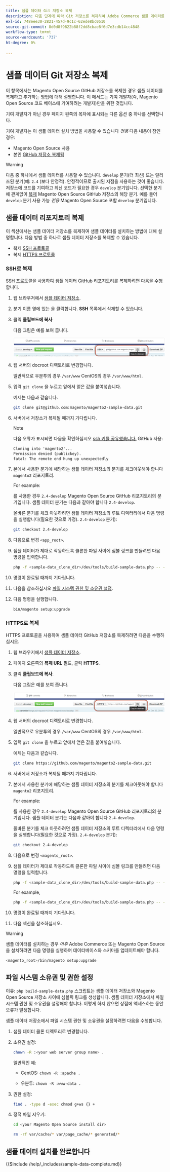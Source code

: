 ```yaml
---
title: 샘플 데이터 Git 저장소 복제
description: 다음 단계에 따라 Git 저장소를 복제하여 Adobe Commerce 샘플 데이터를 설치합니다.
exl-id: 748eee30-2821-457d-9c1c-62ede8bc0510
source-git-commit: 8d0d8f9822b88f2dd8cbae8f6d7e3cdb14cc4848
workflow-type: tm+mt
source-wordcount: '737'
ht-degree: 0%

---
```


# 샘플 데이터 Git 저장소 복제

이 항목에서는 Magento Open Source GitHub 저장소를 복제한 경우 샘플 데이터를 복제하고 추가하는 방법에 대해 설명합니다. 이 메서드는 기여 개발자(즉, Magento Open Source 코드 베이스에 기여하려는 개발자)만을 위한 것입니다.

기여 개발자가 아닌 경우 페이지 왼쪽의 목차에 표시되는 다른 옵션 중 하나를 선택합니다.

기여 개발자는 이 샘플 데이터 설치 방법을 사용할 수 있습니다 *전용* 다음 내용이 참인 경우:

* Magento Open Source 사용
* 본인 [GitHub 저장소 복제됨](https://developer.adobe.com/commerce/contributor/guides/install/clone-repository/)

>[!WARNING]
>
>다음 중 하나에서 샘플 데이터를 사용할 수 있습니다. `develop` 분기(더 최신) 또는 릴리즈된 분기(예: `2.4` (보다 안정적). 안정적이므로 출시된 지점을 사용하는 것이 좋습니다. 저장소에 코드를 기여하고 최신 코드가 필요한 경우 `develop` 분기입니다. 선택한 분기에 관계없이 [복제](https://developer.adobe.com/commerce/contributor/guides/install/clone-repository/) Magento Open Source GitHub 저장소의 해당 분기. 예를 들어 `develop` 분기 사용 가능 *전용* Magento Open Source 포함 `develop` 분기입니다.

## 샘플 데이터 리포지토리 복제

이 섹션에서는 샘플 데이터 저장소를 복제하여 샘플 데이터를 설치하는 방법에 대해 설명합니다. 다음 방법 중 하나로 샘플 데이터 저장소를 복제할 수 있습니다.

* 복제 [SSH 프로토콜](#clone-with-ssh)
* 복제 [HTTPS 프로토콜](#clone-with-https)

### SSH로 복제

SSH 프로토콜을 사용하여 샘플 데이터 GitHub 리포지토리를 복제하려면 다음을 수행합니다.

1. 웹 브라우저에서 [샘플 데이터 저장소](https://github.com/magento/magento2-sample-data).
1. 분기 이름 옆에 있는 을 클릭합니다. **SSH** 목록에서 삭제할 수 있습니다.
1. 클릭 **클립보드에 복사**

   다음 그림은 예를 보여 줍니다.

   ![SSH를 사용하여 GitHub 리포지토리 복제](../../assets/installation/install_mage2_clone-ssh.png)

1. 웹 서버의 docroot 디렉토리로 변경합니다.

   일반적으로 우분투의 경우 `/var/www` CentOS의 경우 `/var/www/html`.

1. 입력 `git clone` 을 누르고 앞에서 얻은 값을 붙여넣습니다.

   예제는 다음과 같습니다.

   ```bash
   git clone git@github.com:magento/magento2-sample-data.git
   ```

1. 서버에서 저장소가 복제될 때까지 기다립니다.

   >[!NOTE]
   >
   >다음 오류가 표시되면 다음을 확인하십시오 [ssh 키를 공유했습니다.](https://docs.github.com/articles/generating-ssh-keys/) GitHub 사용:<br>

   ```terminal
   Cloning into 'magento2'...
   Permission denied (publickey).
   fatal: The remote end hung up unexpectedly
   ```

1. 본에서 사용한 분기에 해당하는 샘플 데이터 저장소의 분기를 체크아웃해야 합니다 `magento2` 리포지토리.

   For example:

   를 사용한 경우 `2.4-develop` Magento Open Source GitHub 리포지토리의 분기입니다. 샘플 데이터 분기는 다음과 같아야 합니다 `2.4-develop`.

   올바른 분기를 체크 아웃하려면 샘플 데이터 저장소의 루트 디렉터리에서 다음 명령을 실행합니다(필요한 것으로 가정). `2.4-develop` 분기):

   ```bash
   git checkout 2.4-develop
   ```

1. 다음으로 변경 `<app_root>`.
1. 샘플 데이터가 제대로 작동하도록 클론한 파일 사이에 심볼 링크를 만들려면 다음 명령을 입력합니다.

   ```bash
   php -f <sample-data_clone_dir>/dev/tools/build-sample-data.php -- --ce-source="<path_to_your_magento_instance>"
   ```

1. 명령이 완료될 때까지 기다립니다.

1. 다음을 참조하십시오 [파일 시스템 권한 및 소유권 설정](#set-file-system-ownership-and-permissions).

1. 다음 명령을 실행합니다.

   ```bash
   bin/magento setup:upgrade
   ```

### HTTPS로 복제

HTTPS 프로토콜을 사용하여 샘플 데이터 GitHub 저장소를 복제하려면 다음을 수행하십시오.

1. 웹 브라우저에서 [샘플 데이터 저장소](https://github.com/magento/magento2-sample-data).
1. 페이지 오른쪽의 **복제 URL** 필드, 클릭 **HTTPS**.
1. 클릭 **클립보드에 복사**.

   다음 그림은 예를 보여 줍니다.

   ![HTTPS를 사용하여 GitHub 리포지토리 복제](../../assets/installation/install_mage2_clone-https.png)

1. 웹 서버의 docroot 디렉토리로 변경합니다.

   일반적으로 우분투의 경우 `/var/www` CentOS의 경우 `/var/www/html`.

1. 입력 `git clone` 을 누르고 앞에서 얻은 값을 붙여넣습니다.

   예제는 다음과 같습니다.

   ```bash
   git clone https://github.com/magento/magento2-sample-data.git
   ```

1. 서버에서 저장소가 복제될 때까지 기다립니다.
1. 본에서 사용한 분기에 해당하는 샘플 데이터 저장소의 분기를 체크아웃해야 합니다 `magento2` 리포지토리.

   For example:

   를 사용한 경우 `2.4-develop` Magento Open Source GitHub 리포지토리의 분기입니다. 샘플 데이터 분기는 다음과 같아야 합니다 `2.4-develop`.

   올바른 분기를 체크 아웃하려면 샘플 데이터 저장소의 루트 디렉터리에서 다음 명령을 실행합니다(필요한 것으로 가정). `2.4-develop` 분기):

   ```bash
   git checkout 2.4-develop
   ```

1. 다음으로 변경 `<magento_root>`.
1. 샘플 데이터가 제대로 작동하도록 클론한 파일 사이에 심볼 링크를 만들려면 다음 명령을 입력합니다.

   ```bash
   php -f <sample-data_clone_dir>/dev/tools/build-sample-data.php -- --ce-source="<path_to_your_magento_instance>"
   ```

   For example,

   ```bash
   php -f <sample-data_clone_dir>/dev/tools/build-sample-data.php -- --ce-source="/var/www/magento2"
   ```

1. 명령이 완료될 때까지 기다립니다.
1. 다음 섹션을 참조하십시오.

>[!WARNING]
>
>샘플 데이터를 설치하는 경우 *이후* Adobe Commerce 또는 Magento Open Source을 설치하려면 다음 명령을 실행하여 데이터베이스와 스키마를 업데이트해야 합니다.
>
>```bash
><magento_root>/bin/magento setup:upgrade
>```

## 파일 시스템 소유권 및 권한 설정

이유: `php build-sample-data.php` 스크립트는 샘플 데이터 저장소와 Magento Open Source 저장소 사이에 심볼릭 링크를 생성합니다. 샘플 데이터 저장소에서 파일 시스템 권한 및 소유권을 설정해야 합니다. 이렇게 하지 않으면 상점에 액세스하는 동안 오류가 발생합니다.

샘플 데이터 저장소에서 파일 시스템 권한 및 소유권을 설정하려면 다음을 수행합니다.

1. 샘플 데이터 클론 디렉토리로 변경합니다.
1. 소유권 설정:

   ```bash
   chown -R :<your web server group name> .
   ```

   일반적인 예:

   * CentOS: `chown -R :apache .`

   * 우분투: `chown -R :www-data .`

1. 권한 설정:

   ```bash
   find . -type d -exec chmod g+ws {} +
   ```

1. 정적 파일 지우기:

   ```bash
   cd <your Magento Open Source install dir>
   ```

   ```bash
   rm -rf var/cache/* var/page_cache/* generated/*
   ```

## 샘플 데이터 설치를 완료합니다

{{$include /help/_includes/sample-data-complete.md}}
